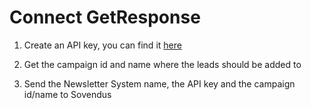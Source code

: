 # Connect GetResponse

1. Create an API key, you can find it [here](https://app.getresponse.com/api)

2. Get the campaign id and name where the leads should be added to

3. Send the Newsletter System name, the API key and the campaign id/name to Sovendus